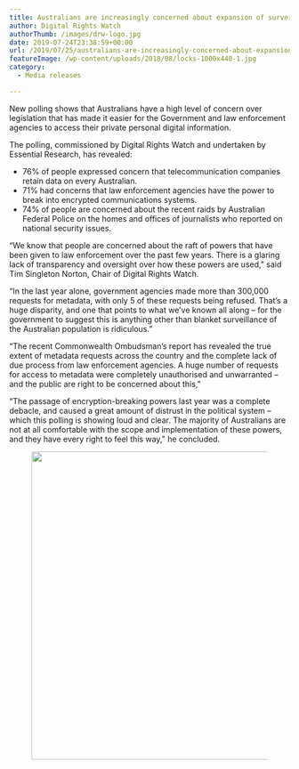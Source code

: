 ```yaml
---
title: Australians are increasingly concerned about expansion of surveillance powers
author: Digital Rights Watch
authorThumb: /images/drw-logo.jpg
date: 2019-07-24T23:38:59+00:00
url: /2019/07/25/australians-are-increasingly-concerned-about-expansion-of-surveillance-powers/
featureImage: /wp-content/uploads/2018/08/locks-1000x440-1.jpg
category:
  - Media releases

---
```

New polling shows that Australians have a high level of concern over legislation that has made it easier for the Government and law enforcement agencies to access their private personal digital information.

The polling, commissioned by Digital Rights Watch and undertaken by Essential Research, has revealed:

  * 76% of people expressed concern that telecommunication companies retain data on every Australian.
  * 71% had concerns that law enforcement agencies have the power to break into encrypted communications systems.
  * 74% of people are concerned about the recent raids by Australian Federal Police on the homes and offices of journalists who reported on national security issues.

&#8220;We know that people are concerned about the raft of powers that have been given to law enforcement over the past few years. There is a glaring lack of transparency and oversight over how these powers are used," said Tim Singleton Norton, Chair of Digital Rights Watch.

&#8220;In the last year alone, government agencies made more than 300,000 requests for metadata, with only 5 of these requests being refused. That&#8217;s a huge disparity, and one that points to what we&#8217;ve known all along &#8211; for the government to suggest this is anything other than blanket surveillance of the Australian population is ridiculous.&#8221;

&#8220;The recent Commonwealth Ombudsman&#8217;s report has revealed the true extent of metadata requests across the country and the complete lack of due process from law enforcement agencies. A huge number of requests for access to metadata were completely unauthorised and unwarranted &#8211; and the public are right to be concerned about this,"

&#8220;The passage of encryption-breaking powers last year was a complete debacle, and caused a great amount of distrust in the political system &#8211; which this polling is showing loud and clear. The majority of Australians are not at all comfortable with the scope and implementation of these powers, and they have every right to feel this way," he concluded.<figure class="wp-block-image">

<img loading="lazy" decoding="async" width="1024" height="554" src="/wp-content/uploads/2019/07/Screen-Shot-2019-07-25-at-9.37.51-am-1024x554.png" alt="" class="wp-image-1720" srcset="/wp-content/uploads/2019/07/Screen-Shot-2019-07-25-at-9.37.51-am-1024x554.png 1024w, /wp-content/uploads/2019/07/Screen-Shot-2019-07-25-at-9.37.51-am-300x162.png 300w, /wp-content/uploads/2019/07/Screen-Shot-2019-07-25-at-9.37.51-am-768x415.png 768w, /wp-content/uploads/2019/07/Screen-Shot-2019-07-25-at-9.37.51-am-1536x831.png 1536w, /wp-content/uploads/2019/07/Screen-Shot-2019-07-25-at-9.37.51-am.png 1830w" sizes="(max-width: 1024px) 100vw, 1024px" /> </figure>
